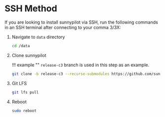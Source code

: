 # SSH Method

If you are looking to install sunnypilot via SSH, run the following commands in an SSH terminal after connecting to your comma 3/3X:

1. Navigate to `data` directory
    ```sh 
    cd /data
    ```

2. Clone sunnypilot

    !!! example ""
        `release-c3` branch is used in this step as an example.
    ```sh
    git clone -b release-c3 --recurse-submodules https://github.com/sunnyhaibin/openpilot.git 
    ```

3. Git LFS
    ```sh
    git lfs pull
    ```

4. Reboot
    ```sh
    sudo reboot
    ```
